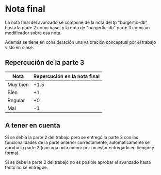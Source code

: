 # Nota final

La nota final del avanzado se compone de la nota del tp "burgertic-db" hasta la parte 2 como base, y la nota de "burgertic-db" parte 3 como un modificador sobre esa nota.

Además se tiene en consideración una valoración conceptual por el trabajo visto en clase.

## Repercución de la parte 3

| Nota     | Repercución en la nota final |
| -------- | ---------------------------- |
| Muy bien | +1.5                         |
| Bien     | +1                           |
| Regular  | +0                           |
| Mal      | -1                           |

## A tener en cuenta

Si se debía la parte 2 del trabajo pero se entregó la parte 3 con las funcionalidades de la parte anterior correctamente, automaticamente se aprobó la parte 2 (con una nota menor por no estar entregado en tiempo y forma).

Si se debe la parte 3 del trabajo no es posible aprobar el avanzado hasta tanto no se entregue.
